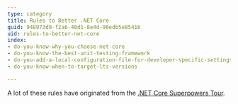 ```yaml
---
type: category
title: Rules to Better .NET Core
guid: 948973d9-f2a6-40d1-8e4d-90edb5e85416
uid: rules-to-better-net-core
index:
- do-you-know-why-you-choose-net-core
- do-you-know-the-best-unit-testing-framework
- do-you-add-a-local-configuration-file-for-developer-specific-settings
- do-you-know-when-to-target-lts-versions

---
```

<p>A lot of these rules have originated from the <a href="https&#58;//www.ssw.com.au/ssw/Events/Training/NET-Core-Superpowers-Tour.aspx">.NET Core&#160;Superpowers Tour​​</a>​​.<br></p>


